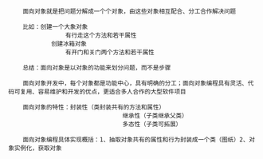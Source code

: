 		面向对象就是把问题分解成一个个对象，由这些对象相互配合、分工合作解决问题
		
		比如：创建一个大象对象
					有行走这个方法和若干属性
				创建冰箱对象
					有开门和关门两个方法和若干属性
					
		总结：面向对象是以对象的功能来划分问题，而不是步骤
		
		面向对象开发中，每个对象都是功能中心，具有明确的分工；面向对象编程具有灵活、代码可复用、容易维护和开发的优点，更适合多人合作的大型软件项目
		
		面向对象的特性：封装性（类封装共有的方法和属性）
									继承性（子类继承父类）
									多态性（子类可拓展）
		
		面向对象编程具体实现概括：1、抽取对象共有的属性和行为封装成一个类（图纸）2、对象实例化，获取对象